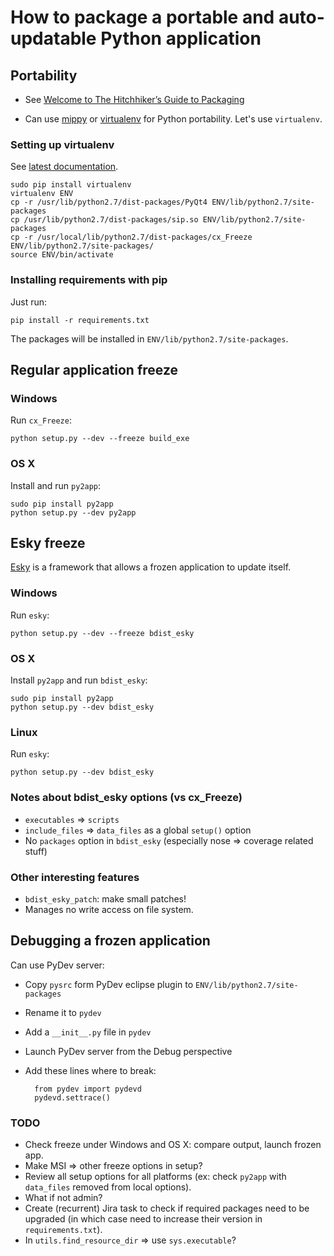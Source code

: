 # How to package a portable and auto-updatable Python application

## Portability

- See [Welcome to The Hitchhiker’s Guide to Packaging](http://guide.python-distribute.org/)

- Can use [mippy](https://pypi.python.org/pypi/myppy) or [virtualenv](https://virtualenv.pypa.io/en/latest/virtualenv.html) for Python portability. Let's use `virtualenv`.

### Setting up virtualenv

See [latest documentation](https://virtualenv.pypa.io/en/latest/).

    sudo pip install virtualenv
    virtualenv ENV
    cp -r /usr/lib/python2.7/dist-packages/PyQt4 ENV/lib/python2.7/site-packages
    cp /usr/lib/python2.7/dist-packages/sip.so ENV/lib/python2.7/site-packages
    cp -r /usr/local/lib/python2.7/dist-packages/cx_Freeze ENV/lib/python2.7/site-packages/
    source ENV/bin/activate

### Installing requirements with pip

Just run:

    pip install -r requirements.txt

The packages will be installed in `ENV/lib/python2.7/site-packages`.

## Regular application freeze

### Windows

Run `cx_Freeze`:

    python setup.py --dev --freeze build_exe

### OS X

Install and run `py2app`:

    sudo pip install py2app
    python setup.py --dev py2app

## Esky freeze

[Esky](https://pypi.python.org/pypi/esky) is a framework that allows a frozen application to update itself.

### Windows

Run `esky`:

    python setup.py --dev --freeze bdist_esky

### OS X

Install `py2app` and run `bdist_esky`:

    sudo pip install py2app
    python setup.py --dev bdist_esky

### Linux

Run `esky`:

    python setup.py --dev bdist_esky

### Notes about bdist_esky options (vs cx_Freeze)

- `executables` => `scripts`
- `include_files` => `data_files` as a global `setup()` option
- No `packages` option in `bdist_esky` (especially nose => coverage related stuff)

### Other interesting features

- `bdist_esky_patch`: make small patches!
- Manages no write access on file system.

## Debugging a frozen application

Can use PyDev server:

- Copy `pysrc` form PyDev eclipse plugin to `ENV/lib/python2.7/site-packages`
- Rename it to `pydev`
- Add a `__init__.py` file in `pydev` 
- Launch PyDev server from the Debug perspective
- Add these lines where to break:

        from pydev import pydevd
        pydevd.settrace()

### TODO

- Check freeze under Windows and OS X: compare output, launch frozen app.
- Make MSI => other freeze options in setup?
- Review all setup options for all platforms (ex: check `py2app` with `data_files` removed from local options).
- What if not admin?
- Create (recurrent) Jira task to check if required packages need to be upgraded (in which case need to increase their version in `requirements.txt`).
- In `utils.find_resource_dir` => use `sys.executable`?
